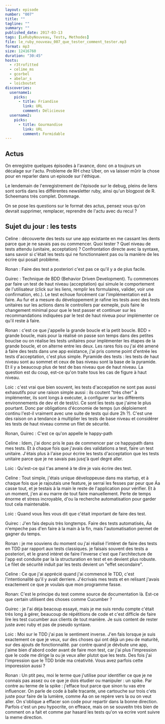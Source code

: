 ```yaml
---
layout: episode
number: "007"
title: ""
tagline: ""
summary: ""
published_date: 2017-03-13
tags: [LeRubyNouveau, Tests, Methodes]
file: le_ruby_nouveau_007_que_tester_comment_tester.mp3
format: mp3
size: 12416760
duration: "30:45"
hosts:
  - r3trofitted
  - celime_ms
  - gcorbel
  - abelar_s
  - loicboutet
discoveries:
  username1:
    picks:
      - title: Friandise
        link: URL
        comment: Délicieuse
  username2:
    picks:
      - title: Gourmandise
        link: URL
        comment: Formidable
---
```


## Actus
On enregistre quelques épisodes à l'avance, donc on a toujours un décalage sur l'actu.
Probleme de RH chez Uber, on va laisser mûrir la chose pour en reparler dans un episode sur l'éthique.

Le lendemain de l'enregistrement de l'épisode sur le debug, pleins de liens sont sortis dans les différentes newsletter ruby, ainsi qu'un blogpost de R. Scheemans très complet.
Dommage.

On se pose les questions sur le format des actus, pensez vous qu'on devrait supprimer, remplacer, reprendre de l'actu avec du recul ?


## Sujet du jour : les tests

Celine : découverte des tests sur une app existante en me cassant les dents parce que je ne savais pas ou commencer. Quoi tester ? Quel niveau de tests attendu (unitaire, acceptation) ?
Confrontation directe avec la syntaxe, sans savoir si c'était les tests qui ne fonctionnaient pas ou la manière de les écrire qui posait problème.

Ronan : Faire des test a posteriori c'est pas ce qu'il y a de plus facile.

Guirec : Technique de BDD (Behavior Driven Development). Tu commences par faire un test de haut niveau (acceptation) qui simule le comportement de l'utilisateur (click sur les liens, remplir les formulaires, valider, voir une confirmation, etc.).
Le test echoue forcément car l'implémentation est à faire. Au fur et a mesure du développement je rafine les tests avec des tests unitaires sur les actions dans le controllers par exmeple, puis faire le changement minimal pour que le test passer et continuer sur les recommandations indiquées par le test de haut niveua pour implémenter ce qu'il reste à faire.

Ronan : c'est ce que j'appelle la grande boucle et la petit boucle. BDD = grande boucle, mais pour la réalisé on passe son temps dans des petites bouclse ou on réalise les tests unitaires pour implémenter les étapes de la grande boucle, et on alterne entre les deux.
Les rares fois ou j'ai été amené à faire des tests dans une app existance, j'ai pris comme point d'entrée les tests d'acceptation, c'est plus simple.
Pyramide des tests : les tests de haut niveau sont au sommet et ceux de bas niveau sont la base de la pyramide. Et il y a beaucoup plus de test de bas niveau que de haut niveau. La question est du coup, est-ce qu'on traite tous les cas de figure à haut niveau.

Loic : c'est vrai que bien souvent, les tests d'accepation ne sont pas aussi exhasutifs pour une raison simple aussi : ils coutent "très cher" à implémenter, ils sont longs à exécuter, à configurer sur les différents environnements de dev et de test/ci. Ce sont les tests que j'aime le plus pourtant. Donc par obligations d'économie de temps (un déploiement continu l'est-il vraiment avec une suite de tests qui dure 2h ?). C'est une des raison on a tendance à multiplier les tests de base niveau et considérer les tests de haut niveau comme un filet de sécurité.

Ronan, Guirec : C'est ce qu'on appelle le happy-path

Celine : Idem, j'ai donc pris le pas de commencer par ce happypath dans mes tests. Et à chaque fois que j'avais des validations a test, faire un test unitaire. J'étais plus à l'aise pour écrire les tests d'acceptation que les tests unitaire parce que je ne savais pas jusq'à quel degré aller.

Loic : Qu'est-ce qui t'as amené à te dire je vais écrire des test.

Celine : Tout simple, j'étais unique développeuse dans ma startup, et à chaque fois que je rajoutais une feature, je serrai les fesses par peur que Áa casse tout, et je testais à la main le reste de l'application pour vérifier. Et à un moment, j'en ai eu marre de tout faire manuellement. Perte de temps énorme et stress incroyable, d'ou la recherche automatisation pour garder tout cela maintenable.

Loic : Quand vous Ítes vous dit que c'était important de faire des test.

Guirec : J'en fais depuis très longtemps. Faire des tests automatisés, Áa n'empeche pas d'en faire à la main à la fin, mais l'automatisation permet de gagner du temps.

Ronan : je me souviens du moment ou j'ai réalisé l'intéret de faire des tests en TDD par rapport aux tests classiques. je faisais souvent des tests a posteriori, et le grand intéret de faire l'inverse c'est que l'architecture de l'app est conduite par la la structuration en test et en devient plus robuste. Le filet de sécurité induit par les tests devient un "effet secondaire".

Celine : Ce que j'ai apprécié quand j'ai commencé le TDD, c'est l'intentionalité qu'il y avait derriere. J'écrivais mes tests et en relisant j'avais exactement ce que je voulais que mon programme fasse.

Ronan: C'est le principe du test comme source de documentation là. Est-ce que certain utilisent des choses comme Cucumber ?

Guirec : je l'ai déja beacoup essayé, mais je me suis rendu compte c'était très long à gérer, beaucoup de répétitions de code et c'est difficle de faire lire les test cucumber aux clients de tout manière. Je suis content de rester juste avec ruby et pas de pseudo syntaxe.

Loic : Moi sur le TDD j'ai pas le sentiment inverse. J'en fais lorsque je suis exactement ce que je veux, sur des choses qui ont déjà un peu de maturité, sur des ajouts de fonctionnalité. par contre quand je dévbute une app, j'aime bien d'abord coder avant de faire mon test, car j'ai plus l'impression que le code me dirige la ou je veux aller plutot que les tests. Des fois j'ai l'impression que le TDD bride ma créativité. Vous avez parfois cette imporession aussi ?

Ronan : Un ptit peu, moi le terme que j'utilise pour identifier ce que je ne connais pas assez ou ce que je dois étudier ou manipuler : un spike. Par contre au terme de la spike : j'efface tout parce que sinon tu vas etre influencer. On parle de code à balle tracante, une cartouche sur trois c'ets juste pour faire de la lumière, comme Áa on se repère vers la ou on veut aller. On s'oblique a effacer son code pour repartir dans la bonne direction. Parfois c'est un peu hypocrite, on effeace, mais on se souveitn très bien de comment on a fait et comme par hasard les tests qu'on va ecrire vont suivre la meme direction.
